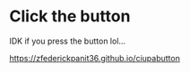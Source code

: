 # Click the button

IDK if you press the button lol...

https://zfederickpanit36.github.io/ciupabutton
